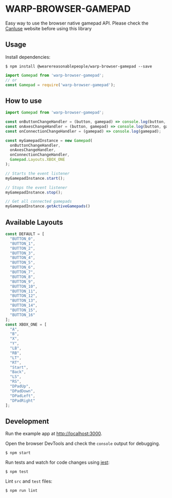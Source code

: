 # WARP-BROWSER-GAMEPAD

Easy way to use the browser native gamepad API. 
Please check the [CanIuse](https://caniuse.com/#search=getGamepads) website before using this library

## Usage

Install dependencies:

```
$ npm install @wearereasonablepeople/warp-browser-gamepad --save
```

```js
import Gamepad from 'warp-browser-gamepad';
// or
const Gamepad = require('warp-browser-gamepad');
```

## How to use

```js
import Gamepad from 'warp-browser-gamepad';

const onButtonChangeHandler = (button, gamepad) => console.log(button, gamepad);
const onAxesChangeHandler = (button, gamepad) => console.log(button, gamepad);
const onConnectionChangeHandler = (gamepad) => console.log(gamepad);

const myGamepadInstance = new Gamepad(
  onButtonChangeHandler,
  onAxesChangeHandler,
  onConnectionChangeHandler,
  Gamepad.Layouts.XBOX_ONE
);

// Starts the event listener
myGamepadInstance.start();

// Stops the event listener
myGamepadInstance.stop();

// Get all connected gamepads
myGamepadInstance.getActiveGamepads()

```

## Available Layouts

```js
const DEFAULT = [
  "BUTTON_0",
  "BUTTON_1",
  "BUTTON_2",
  "BUTTON_3",
  "BUTTON_4",
  "BUTTON_5",
  "BUTTON_6",
  "BUTTON_7",
  "BUTTON_8",
  "BUTTON_9",
  "BUTTON_10",
  "BUTTON_11",
  "BUTTON_12",
  "BUTTON_13",
  "BUTTON_14",
  "BUTTON_15",
  "BUTTON_16"
];
const XBOX_ONE = [
  "A",
  "B",
  "X",
  "Y",
  "LB",
  "RB",
  "LT",
  "RT",
  "Start",
  "Back",
  "LS",
  "RS",
  "DPadUp",
  "DPadDown",
  "DPadLeft",
  "DPadRight"
];
```
## Development

Run the example app at [http://localhost:3000](http://localhost:3000).

Open the browser DevTools and check the `console` output for debugging.

```
$ npm start
```

Run tests and watch for code changes using [jest](https://github.com/facebook/jest):

```
$ npm test
```

Lint `src` and `test` files:

```
$ npm run lint
```
